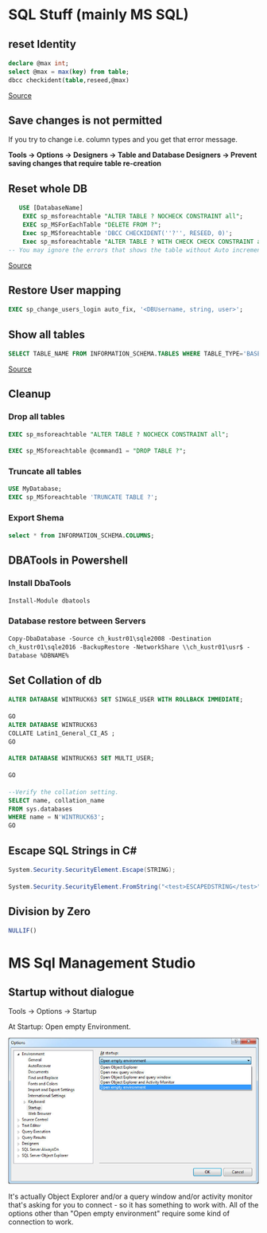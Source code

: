 # SQL Stuff (mainly MS SQL)

## reset Identity
```sql
declare @max int;  
select @max = max(key) from table;  
dbcc checkident(table,reseed,@max)
```
[Source](http://stackoverflow.com/questions/510121/reset-autoincrement-in-sql-server-after-delete)

## Save changes is not permitted
If you try to change i.e. column types and you get that error message.

**Tools -> Options -> Designers -> Table and Database Designers -> Prevent saving changes that require table re-creation**

## Reset whole DB
```sql
   USE [DatabaseName]
    EXEC sp_msforeachtable "ALTER TABLE ? NOCHECK CONSTRAINT all";           -- Disable All the constraints
    EXEC sp_MSForEachTable "DELETE FROM ?";                                  -- Delete All the Table data
    Exec sp_MSforeachtable 'DBCC CHECKIDENT(''?'', RESEED, 0)';              -- Reseed All the table to 0
    Exec sp_msforeachtable "ALTER TABLE ? WITH CHECK CHECK CONSTRAINT all";  -- Enable All  the constraints back
-- You may ignore the errors that shows the table without Auto increment field.
```
[Source](http://stackoverflow.com/questions/510121/reset-autoincrement-in-sql-server-after-delete)


## Restore User mapping
```sql
EXEC sp_change_users_login auto_fix, '<DBUsername, string, user>';
```

## Show all tables
```sql
SELECT TABLE_NAME FROM INFORMATION_SCHEMA.TABLES WHERE TABLE_TYPE='BASE TABLE';
```
[Source](http://stackoverflow.com/questions/3913620/get-all-table-names-of-a-particular-database-by-sql-query)

## Cleanup

### Drop all tables
```sql
EXEC sp_msforeachtable "ALTER TABLE ? NOCHECK CONSTRAINT all";

EXEC sp_MSforeachtable @command1 = "DROP TABLE ?";
```

### Truncate all tables
```sql
USE MyDatabase;
EXEC sp_MSforeachtable 'TRUNCATE TABLE ?';
```

### Export Shema
```sql
select * from INFORMATION_SCHEMA.COLUMNS;
```


## DBATools in Powershell
### Install DbaTools
`Install-Module dbatools`

### Database restore between Servers
`Copy-DbaDatabase -Source ch_kustr01\sqle2008 -Destination ch_kustr01\sqle2016 -BackupRestore -NetworkShare \\ch_kustr01\usr$ -Database %DBNAME%`


## Set Collation of db
```sql
ALTER DATABASE WINTRUCK63 SET SINGLE_USER WITH ROLLBACK IMMEDIATE; 
 
GO  
ALTER DATABASE WINTRUCK63  
COLLATE Latin1_General_CI_AS ;  
GO  

ALTER DATABASE WINTRUCK63 SET MULTI_USER; 

GO 

--Verify the collation setting.  
SELECT name, collation_name  
FROM sys.databases  
WHERE name = N'WINTRUCK63';  
GO  
```


## Escape SQL Strings in C#
```csharp
System.Security.SecurityElement.Escape(STRING);

System.Security.SecurityElement.FromString("<test>ESCAPEDSTRING</test>");
```

## Division by Zero
```sql
NULLIF()
```

# MS Sql Management Studio
## Startup without dialogue 
Tools -> Options -> Startup

At Startup: Open empty Environment.

![Startup Options](assets/sql_startup_dialogue.jpg "Startup Options")

It's actually Object Explorer and/or a query window and/or activity monitor that's asking for you to connect - so it has something to work with. All of the options other than "Open empty environment" require some kind of connection to work.

